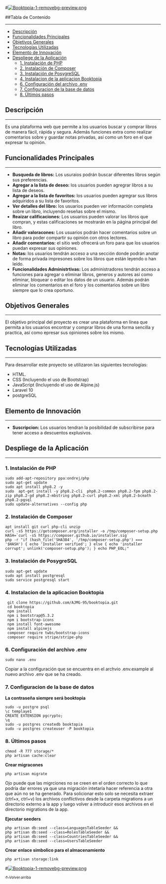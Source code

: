  
#[![Booktopia-1-removebg-preview.png](https://i.postimg.cc/7h9f6Gtx/Booktopia-1-removebg-preview.png)](https://postimg.cc/vx1Q2Bdj)



##Tabla de Contenido
***
- [Descripción](#descripción)
- [Funcionalidades Principales](#funcionalidades-principales)
- [Objetivos Generales](#objetivos-generales)
- [Tecnologías Utilizadas](#tecnologías-utilizadas)
- [Elemento de Innovación](#elemento-de-innovación)
- [Despliege de la Aplicación](#despliege-de-la-aplicación)
  - [1. Instalación de PHP](#1-instalación-de-php)
  - [2. Instalación de Composer](#2-instalación-de-composer)
  - [3. Instalación de PosygreSQL](#3-instalación-de-posygresql)
  - [4. Instalacion de la aplicacion Booktopia](#4-instalacion-de-la-aplicacion-booktopia)
  - [6. Configuración del archivo .env](#6-configuración-del-archivo-env)
  - [7. Configuracion de la base de datos](#7-configuracion-de-la-base-de-datos)
  - [8. Últimos pasos](#8-últimos-pasos)



## Descripción
***
Es una plataforma web que permite a los usuarios buscar y comprar libros de manera fácil, rápida y segura. Además funciones extra como realizar comentarios sobre y guardar notas privadas, así como un foro en el que expresar tu opinión.


## Funcionalidades Principales
***
-   **Busqueda de libros:** Los usuraios podrán buscar diferentes libros según sus preferencias.
-   **Agregar a la lista de deseo:** los usuarios pueden agregrar libros a su lista de deseos.
-   **Agregar a la lista de favoritos:** los usuarios pueden agregrar sus libros adquiridos a su lista de favoritos.
-   **Ver detalles del libro:** los usuarios pueden ver información completa sobre un libro, incluyendo reseñas sobre el mismo.
-   **Reaizar calificaciones:** Los usuarios pueden valorar los libros que compran, y estas calificaciones se mostrarán en la página principal del libro.
-   **Añadir valoracones:** Los usuarios podrán hacer comentarios sobre un libro para poder compartir su opinión con otros lectores.
-   **Añadir comentarios:** el sitio web ofrecerá un foro para que los usuarios puedan expresar sus opiniones.
-   **Notas:** los usuarios tendrán acceso a una sección donde podrán anotar de forma privada impresones sobre los libros que están leyendo o han leído.
-   **Funcionalidades Administrtivas:** Los administradores tendrán acceso a funciones para agregar o eliminar libros, generos y autores así como eliminar, bloquear o editar los datos de un usuario. Además podrán eliminar los comentarios en el foro y los comentarios sobre un libro siempre que lo crea oportuno.



## Objetivos Generales
***
El objetivo principal del proyecto es crear una plataforma en línea que permita a los usuarios encontrar y comprar libros de una forma sencilla y practica, así como epresar sus opiniones sobre los mismo.


## Tecnologías Utilizadas
***
Para desarrollar este proyecto se utilizaron las siguientes tecnologías:

-   HTML.
-   CSS (Incluyendo el uso de Bootstrap)
-   JavaScript (Incluyendo el uso de Alpine.js)
-   Laravel 10
-   postgreSQL



## Elemento de Innovación
***
- **Suscripcion:** Los  usuarios tendran la posibilidad de subscribirse para tener acceso a descuentos explusivos.

## Despliege de la Aplicación
***
### 1. Instalación de PHP
```
sudo add-apt-repository ppa:ondrej/php
sudo apt-get update
sudo apt install php8.2 -y
sudo  apt-get install -y php8.2-cli  php8.2-common php8.2-fpm php8.2-zip php8.2-gd php8.2-mbstring php8.2-curl php8.2-xml php8.2-bcmath php8.2-pgsql
sudo update-alternatives --config php

```
### 2. Instalación de Composer
```
apt install git curl php-cli unzip
curl -sS https://getcomposer.org/installer -o /tmp/composer-setup.php
HASH=`curl -sS https://composer.github.io/installer.sig`
php -r "if (hash_file('SHA384', '/tmp/composer-setup.php') === '$HASH') { echo 'Installer verified'; } else { echo 'installer corrupt'; unlink('composer-setup.php'); } echo PHP_EOL;"
```

### 3. Instalación de PosygreSQL
```
sudo apt-get update
sudo apt install postgresql
sudo service postgresql start
```

### 4. Instalacion de la aplicacion Booktopia
```
 git clone https://github.com/AJMG-95/booktopia.git
 cd booktopia
 npm install
 npm i bootstrap@5.3.2
 npm i bootstrap-icons
 npm install font-awesome
 npm install alpinejs
 composer require twbs/bootstrap-icons
 composer require stripe/stripe-php
```  
### 6. Configuración del archivo .env
```
sudo nano .env
```
Copiar a la configuración que se encuentra en el archvio .env.example al nuevo archivo .env que se ha creado.

### 7. Configuracion de la base de datos
**La contraseña siempre será booktopia**
```
sudo -u postgre psql
\c templaye1
CREATE EXTENSION pgcrypto;
\q
sudo -u postgres createdb booktopia
sudo -u postgres createuser -P booktopia
```
### 8. Últimos pasos
```
chmod -R 777 storage/*
php artisan cache:clear
```

**Crear migracones**
```
php artisan migrate
```
Ojo puede que las migrciones no se creen en el orden correcto lo que podría dar errores ya que una migración intetaría hacer referencia a otra que aún no se ha generado. 
Para solicionar esto solo se necesita extraer (ctrl+x, ctrl+v) los archivos conflictivos desde la carpeta migrations a un directorio externo a la app y luego volver a introducir esos archivos en el directorio migrations de la app.

**Ejecutar seeders**
```
php artisan db:seed --class=LanguagesTableSeeder &&
php artisan db:seed --class=RolesTableSeeder &&
php artisan db:seed --class=CountriesTableSeeder &&
php artisan db:seed --class=UsersTableSeeder
```


**Crear enlace simbolico para el almacenamiento**
```
php artisan storage:link
```

#[![Booktopia-1-removebg-preview.png](https://i.postimg.cc/7h9f6Gtx/Booktopia-1-removebg-preview.png)](https://postimg.cc/vx1Q2Bdj)

[<sub>↑ Volver arriba</sub>](#tabla-de-contenido)
